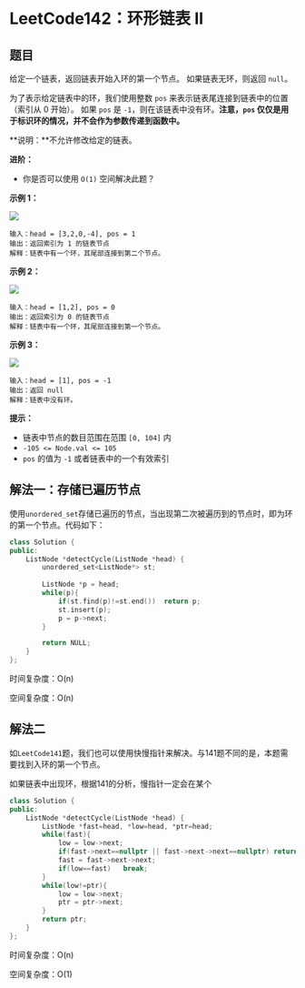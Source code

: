 # LeetCode142：环形链表 II

## 题目

给定一个链表，返回链表开始入环的第一个节点。 如果链表无环，则返回 `null`。

为了表示给定链表中的环，我们使用整数 `pos` 来表示链表尾连接到链表中的位置（索引从 0 开始）。 如果 `pos` 是 `-1`，则在该链表中没有环。**注意，`pos` 仅仅是用于标识环的情况，并不会作为参数传递到函数中。**

**说明：**不允许修改给定的链表。

**进阶：**

- 你是否可以使用 `O(1)` 空间解决此题？

 

**示例 1：**

<img src="https://assets.leetcode-cn.com/aliyun-lc-upload/uploads/2018/12/07/circularlinkedlist.png" />

```
输入：head = [3,2,0,-4], pos = 1
输出：返回索引为 1 的链表节点
解释：链表中有一个环，其尾部连接到第二个节点。
```

**示例 2：**

<img src="https://assets.leetcode-cn.com/aliyun-lc-upload/uploads/2018/12/07/circularlinkedlist_test2.png" />

```
输入：head = [1,2], pos = 0
输出：返回索引为 0 的链表节点
解释：链表中有一个环，其尾部连接到第一个节点。
```

**示例 3：**

<img src="https://assets.leetcode-cn.com/aliyun-lc-upload/uploads/2018/12/07/circularlinkedlist_test3.png" />

```
输入：head = [1], pos = -1
输出：返回 null
解释：链表中没有环。
```

 

**提示：**

- 链表中节点的数目范围在范围 `[0, 104]` 内
- `-105 <= Node.val <= 105`
- `pos` 的值为 `-1` 或者链表中的一个有效索引

## 解法一：存储已遍历节点

使用`unordered_set`存储已遍历的节点，当出现第二次被遍历到的节点时，即为环的第一个节点。代码如下：

```c++
class Solution {
public:
    ListNode *detectCycle(ListNode *head) {
        unordered_set<ListNode*> st;
        
        ListNode *p = head;
        while(p){
            if(st.find(p)!=st.end())  return p;
            st.insert(p);
            p = p->next;
        }

        return NULL;
    }
};
```

时间复杂度：O(n)

空间复杂度：O(n)

## 解法二

如`LeetCode141`题，我们也可以使用快慢指针来解决。与141题不同的是，本题需要找到入环的第一个节点。

如果链表中出现环，根据141的分析，慢指针一定会在某个

```c++
class Solution {
public:
    ListNode *detectCycle(ListNode *head) {
        ListNode *fast=head, *low=head, *ptr=head;
        while(fast){
            low = low->next;
            if(fast->next==nullptr || fast->next->next==nullptr) return nullptr;
            fast = fast->next->next;
            if(low==fast)   break;
        }
        while(low!=ptr){
            low = low->next;
            ptr = ptr->next;
        }
        return ptr;
    }
};
```

时间复杂度：O(n)

空间复杂度：O(1)

